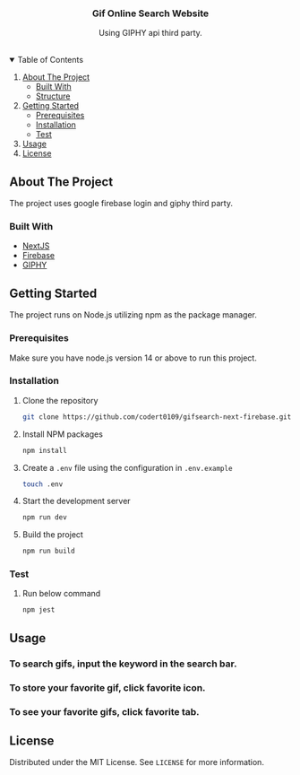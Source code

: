 <p align="center">

  <h3 align="center">Gif Online Search Website</h3>

  <p align="center">
    Using GIPHY api third party.
    <br />
    <br />
  </p>
</p>

<!-- TABLE OF CONTENTS -->
<details open="open">
  <summary>Table of Contents</summary>
  <ol>
    <li>
      <a href="#about-the-project">About The Project</a>
      <ul>
        <li><a href="#built-with">Built With</a></li>
        <li><a href="#built-with">Structure</a></li>
      </ul>
    </li>
    <li>
      <a href="#getting-started">Getting Started</a>
      <ul>
        <li><a href="#prerequisites">Prerequisites</a></li>
        <li><a href="#installation">Installation</a></li>
        <li><a href="#test">Test</a></li>
      </ul>
    </li>
    <li><a href="#usage">Usage</a></li>
    <li><a href="#license">License</a></li>
  </ol>
</details>

<!-- ABOUT THE PROJECT -->

## About The Project

The project uses google firebase login and giphy third party.

### Built With

- [NextJS](https://nextjs.org/)
- [Firebase](https://firebase.google.com/)
- [GIPHY](https://api.giphy.com/)

<!-- GETTING STARTED -->

## Getting Started

The project runs on Node.js utilizing npm as the package manager.

### Prerequisites

Make sure you have node.js version 14 or above to run this project.

### Installation

1. Clone the repository

   ```sh
   git clone https://github.com/codert0109/gifsearch-next-firebase.git
   ```

2. Install NPM packages
   ```sh
   npm install
   ```
3. Create a `.env` file using the configuration in `.env.example`
   ```sh
   touch .env
   ```
4. Start the development server
   ```sh
   npm run dev
   ```
5. Build the project
   ```sh
   npm run build
   ```
### Test

1. Run below command

   ```sh
   npm jest
   ```

<!-- USAGE -->

## Usage

### To search gifs, input the keyword in the search bar.
### To store your favorite gif, click favorite icon.
### To see your favorite gifs, click favorite tab.

<!-- LICENSE -->

## License

Distributed under the MIT License. See `LICENSE` for more information.

<!-- ACKNOWLEDGEMENTS -->